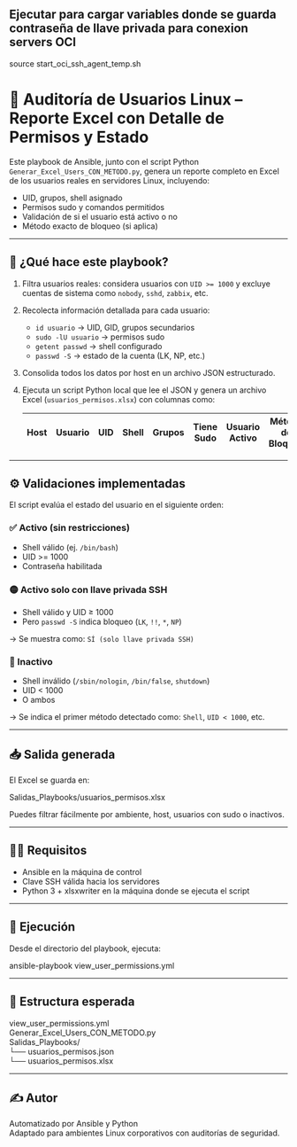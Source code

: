 ## Ejecutar para cargar variables donde se guarda contraseña de llave privada para conexion servers OCI
source start_oci_ssh_agent_temp.sh

# 🔐 Auditoría de Usuarios Linux – Reporte Excel con Detalle de Permisos y Estado

Este playbook de Ansible, junto con el script Python `Generar_Excel_Users_CON_METODO.py`, genera un reporte completo en Excel de los usuarios reales en servidores Linux, incluyendo:

- UID, grupos, shell asignado
- Permisos sudo y comandos permitidos
- Validación de si el usuario está activo o no
- Método exacto de bloqueo (si aplica)

---

## 📌 ¿Qué hace este playbook?

1. Filtra usuarios reales: considera usuarios con `UID >= 1000` y excluye cuentas de sistema como `nobody`, `sshd`, `zabbix`, etc.

2. Recolecta información detallada para cada usuario:
   - `id usuario` → UID, GID, grupos secundarios
   - `sudo -lU usuario` → permisos sudo
   - `getent passwd` → shell configurado
   - `passwd -S` → estado de la cuenta (LK, NP, etc.)

3. Consolida todos los datos por host en un archivo JSON estructurado.

4. Ejecuta un script Python local que lee el JSON y genera un archivo Excel (`usuarios_permisos.xlsx`) con columnas como:

   | Host | Usuario | UID | Shell | Grupos | Tiene Sudo | Usuario Activo | Método de Bloqueo |
   |------|---------|-----|--------|--------|------------|----------------|--------------------|

---

## ⚙️ Validaciones implementadas

El script evalúa el estado del usuario en el siguiente orden:

### ✅ Activo (sin restricciones)
- Shell válido (ej. `/bin/bash`)
- UID >= 1000
- Contraseña habilitada

### 🟡 Activo solo con llave privada SSH
- Shell válido y UID ≥ 1000
- Pero `passwd -S` indica bloqueo (`LK`, `!!`, `*`, `NP`)

→ Se muestra como: `SÍ (solo llave privada SSH)`

### 🔴 Inactivo
- Shell inválido (`/sbin/nologin`, `/bin/false`, `shutdown`)
- UID < 1000
- O ambos

→ Se indica el primer método detectado como: `Shell`, `UID < 1000`, etc.

---

## 📥 Salida generada

El Excel se guarda en:

Salidas_Playbooks/usuarios_permisos.xlsx

Puedes filtrar fácilmente por ambiente, host, usuarios con sudo o inactivos.

---

## 🧑‍💻 Requisitos

- Ansible en la máquina de control
- Clave SSH válida hacia los servidores
- Python 3 + xlsxwriter en la máquina donde se ejecuta el script

---

## 🚀 Ejecución

Desde el directorio del playbook, ejecuta:

ansible-playbook view_user_permissions.yml

---

## 📁 Estructura esperada

view_user_permissions.yml  
Generar_Excel_Users_CON_METODO.py  
Salidas_Playbooks/  
└── usuarios_permisos.json  
└── usuarios_permisos.xlsx  

---

## ✍️ Autor

Automatizado por Ansible y Python  
Adaptado para ambientes Linux corporativos con auditorías de seguridad.
